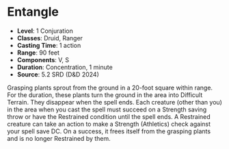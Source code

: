 # Entangle

- **Level**: 1 Conjuration
- **Classes**: Druid, Ranger
- **Casting Time**: 1 action
- **Range**: 90 feet
- **Components**: V, S
- **Duration**: Concentration, 1 minute
- **Source**: 5.2 SRD (D&D 2024)

Grasping plants sprout from the ground in a 20-foot square within range. For the duration, these plants turn the ground in the area into Difficult Terrain. They disappear when the spell ends. Each creature (other than you) in the area when you cast the spell must succeed on a Strength saving throw or have the Restrained condition until the spell ends. A Restrained creature can take an action to make a Strength (Athletics) check against your spell save DC. On a success, it frees itself from the grasping plants and is no longer Restrained by them.

